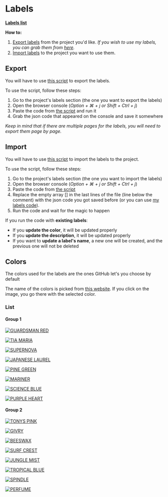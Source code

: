 # Labels

**[Labels list](./github_labels.json)**

**How to:**
1. [Export labels](#export) from the project you'd like. _If you wish to use my labels, you can grab them from [here](github_labels.json)._
1. [Import labels](#import) to the project you want to use them.


## Export

You will have to use [this script](export_github_labels.js) to export the labels.

To use the script, follow these steps:

1. Go to the project's labels section (the one you want to export the labels)
1. Open the browser console (_Option + ⌘ + j or Shift + Ctrl + j_)
1. Paste the code from [the script](export_github_labels.js) and run it
1. Grab the json code that appeared on the console and save it somewhere

_Keep in mind that if there are multiple pages for the labels, you will need to export them page by page._

## Import

You will have to use [this script](import_github_labels.js) to import the labels to the project.

To use the script, follow these steps:

1. Go to the project's labels section (the one you want to import the labels)
1. Open the browser console (_Option + ⌘ + j or Shift + Ctrl + j_)
1. Paste the code from [the script](import_github_labels.js)
1. Replace the empty array [] in the last lines of the file (line below the comment) with the json code you got saved before (or you can use [my labels code](github_labels.json)).
1. Run the code and wait for the magic to happen

If you run the code with **existing labels**:

- If you **update the color**, it will be updated properly
- If you **update the description**, it will be updated properly
- If you want to **update a label's name**, a new one will be created, and the previous one will not be deleted

## Colors

The colors used for the labels are the ones GitHub let's you choose by default

The name of the colors is picked from [this website](https://chir.ag/projects/name-that-color/). If you click on the image, you go there with the selected color.

### List

#### Group 1

[![GUARDSMAN RED](https://img.shields.io/static/v1?style=for-the-badge&label=guardsman_red&message=%23b60205&color=b60205&labelColor=b60205)](https://chir.ag/projects/name-that-color/#b60205)

[![TIA MARIA](https://img.shields.io/static/v1?style=for-the-badge&label=tia_maria&message=%23d93f0b&color=d93f0b&labelColor=d93f0b)](https://chir.ag/projects/name-that-color/#d93f0b)

[![SUPERNOVA](https://img.shields.io/static/v1?style=for-the-badge&label=supernova&message=%23fbca04&color=fbca04&labelColor=fbca04)](https://chir.ag/projects/name-that-color/#fbca04)

[![JAPANESE LAUREL](https://img.shields.io/static/v1?style=for-the-badge&label=japanese_laurel&message=%230e8a16&color=0e8a16&labelColor=0e8a16)](https://chir.ag/projects/name-that-color/#0e8a16)

[![PINE GREEN](https://img.shields.io/static/v1?style=for-the-badge&label=pine_green&message=%23006b75&color=006b75&labelColor=006b75)](https://chir.ag/projects/name-that-color/#006b75)

[![MARINER](https://img.shields.io/static/v1?style=for-the-badge&label=mariner&message=%231d76db&color=1d76db&labelColor=1d76db)](https://chir.ag/projects/name-that-color/#1d76db)

[![SCIENCE BLUE](https://img.shields.io/static/v1?style=for-the-badge&label=science_blue&message=%230052cc&color=0052cc&labelColor=0052cc)](https://chir.ag/projects/name-that-color/#0052cc)

[![PURPLE HEART](https://img.shields.io/static/v1?style=for-the-badge&label=purple_heart&message=%235319e7&color=5319e7&labelColor=5319e7)](https://chir.ag/projects/name-that-color/#5319e7)

#### Group 2

[![TONYS PINK](https://img.shields.io/static/v1?style=for-the-badge&label=tonys_pink&message=%23e99695&color=e99695&labelColor=e99695)](https://chir.ag/projects/name-that-color/#e99695)

[![GIVRY](https://img.shields.io/static/v1?style=for-the-badge&label=givry&message=%23f9d0c4&color=f9d0c4&labelColor=f9d0c4)](https://chir.ag/projects/name-that-color/#f9d0c4)

[![BEESWAX](https://img.shields.io/static/v1?style=for-the-badge&label=beeswax&message=%23fef2c0&color=fef2c0&labelColor=fef2c0)](https://chir.ag/projects/name-that-color/#fef2c0)

[![SURF CREST](https://img.shields.io/static/v1?style=for-the-badge&label=surf_crest&message=%23c2e0c6&color=c2e0c6&labelColor=c2e0c6)](https://chir.ag/projects/name-that-color/#c2e0c6)

[![JUNGLE MIST](https://img.shields.io/static/v1?style=for-the-badge&label=jungle_mist&message=%23bfdadc&color=bfdadc&labelColor=bfdadc)](https://chir.ag/projects/name-that-color/#bfdadc)

[![TROPICAL BLUE](https://img.shields.io/static/v1?style=for-the-badge&label=tropical_blue&message=%23c5def5&color=c5def5&labelColor=c5def5)](https://chir.ag/projects/name-that-color/#c5def5)

[![SPINDLE](https://img.shields.io/static/v1?style=for-the-badge&label=spindle&message=%23bfd4f2&color=bfd4f2&labelColor=bfd4f2)](https://chir.ag/projects/name-that-color/#bfd4f2)

[![PERFUME](https://img.shields.io/static/v1?style=for-the-badge&label=perfume&message=%23d4c5f9&color=d4c5f9&labelColor=d4c5f9)](https://chir.ag/projects/name-that-color/#d4c5f9)
